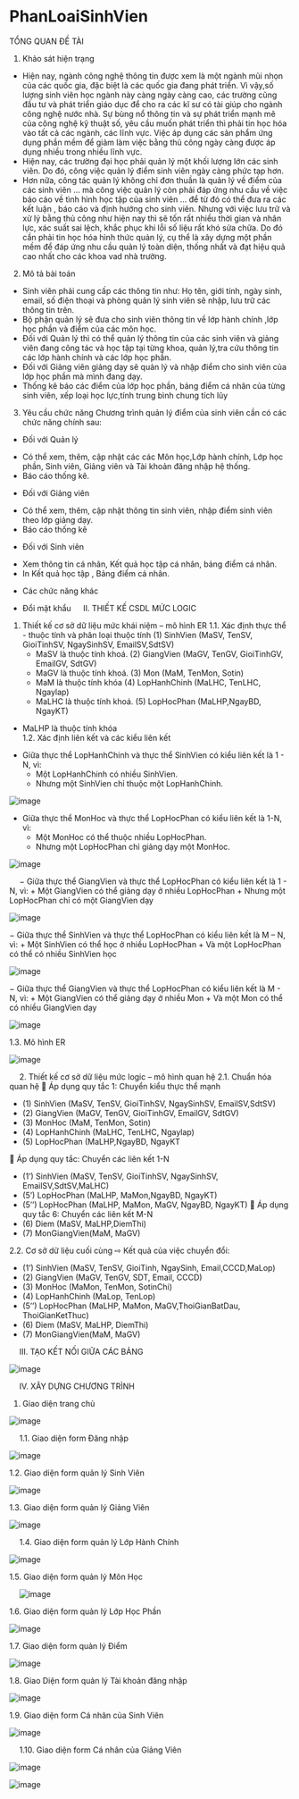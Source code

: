 # PhanLoaiSinhVien
TỔNG QUAN ĐỀ TÀI
1. Khảo sát hiện trạng
- Hiện nay, ngành công nghệ thông tin được xem là một ngành mũi nhọn của các quốc gia, đặc biệt là các quốc gia đang phát triển. Vì vậy,số lượng sinh viên học ngành này càng ngày càng cao, các trường cũng đầu tư và phát triển giáo dục để cho ra các kĩ sư có tài giúp cho ngành công nghệ nước nhà.  Sự bùng nổ thông tin và sự phát triển mạnh mẽ của công nghệ kỹ thuật số, yêu cầu muốn phát triển thì phải tin học hóa vào tất cả các ngành, các lĩnh vực.
Việc áp dụng các sản phẩm ứng dụng phần mềm để giảm làm việc bằng thủ công ngày càng được áp dụng nhiều trong nhiều lĩnh vực.
- Hiện nay, các trường đại học phải quản lý một khối lượng lớn các sinh viên. Do đó, công việc quản lý điểm sinh viên ngày càng phức tạp hơn. 
- Hơn nữa, công tác quản lý không chỉ đơn thuần là quản lý về điểm của các sinh viên … mà công việc quản lý còn phải đáp ứng nhu cầu về việc báo cáo về tình hình học tập của sinh viên … để từ đó có thể đưa ra các kết luận , báo cáo và định hướng cho sinh viên. Nhưng với việc lưu trữ và xử lý bằng thủ công như hiện nay thì sẽ tốn rất nhiều thời gian và nhân lực, xác suất sai lệch, khắc phục khi lỗi số liệu rất khó sửa chữa. Do đó cần phải tin học hóa hình thức quản lý, cụ thể là xây dựng một phần mềm để đáp ứng nhu cầu quản lý toàn diện, thống nhất và đạt hiệu quả cao nhất cho các khoa vad nhà trường.


2. Mô tả bài toán
- Sinh viên phải cung cấp các thông tin như: Họ tên, giới tính, ngày sinh, email, số điện thoại và phòng quản lý sinh viên sẽ nhập, lưu trữ các thông tin trên.
- Bộ phận quản lý sẽ đưa cho sinh viên thông tin về lớp hành chính ,lớp học phần và điểm của các môn học.
- Đối với Quản lý thì có thể quản lý thông tin của các sinh viên và giảng viên đang công tác và học tập tại từng khoa, quản lý,tra cứu thông tin các lớp hành chính và các lớp học phần.
- Đối với Giảng viên giảng dạy sẽ quản lý và nhập điểm cho sinh viên của lớp học phần mà mình đang dạy.
- Thống kê báo các điểm của lớp học phần, bảng điểm cá nhân của từng sinh viên, xếp loại học lực,tính trung bình chung tích lũy

3. Yêu cầu chức năng
Chương trình quản lý điểm của sinh viên cần có các chức năng chính sau:
-	Đối với Quản lý
+ Có thể xem, thêm, cập nhật các các Môn học,Lớp hành chính, Lớp học phần, Sinh viên, Giảng viên và Tài khoản đăng nhập hệ thống.
+ Báo cáo thống kê.
-	Đối với Giảng viên
+ Có thể xem, thêm, cập nhật thông tin sinh viên, nhập điểm sinh viên theo lớp giảng dạy.
+ Báo cáo thống kê
-	Đối với Sinh viên
+ Xem thông tin cá nhân, Kết quả học tập cá nhân, bảng điểm cá nhân.
+ In Kết quả học tập , Bảng điểm cá nhân.
-	Các chức năng khác 
+ Đổi mật khẩu
 
II. THIẾT KẾ CSDL MỨC LOGIC
1.	Thiết kế cơ sở dữ liệu mức khái niệm – mô hình ER
1.1.	Xác định thực thể - thuộc tính và phân loại thuộc tính
(1)	SinhVien (MaSV, TenSV, GioiTinhSV, NgaySinhSV, EmailSV,SdtSV)
	+ MaSV là thuộc tính khoá.
(2)	GiangVien (MaGV, TenGV, GioiTinhGV, EmailGV, SdtGV)
	+ MaGV là thuộc tính khoá.
(3)	Mon (MaM, TenMon, Sotin)
	+ MaM là thuộc tính khóa
(4)	LopHanhChinh (MaLHC, TenLHC, Ngaylap)
	+ MaLHC là thuộc tính khoá.
(5)	LopHocPhan (MaLHP,NgayBD, NgayKT) 
+ MaLHP là thuộc tính khóa	
1.2.	Xác định liên kết và các kiểu liên kết
- Giữa thực thể LopHanhChinh và thực thể SinhVien có kiểu liên kết là 1 - N, vì:
	+ Một LopHanhChinh có nhiều SinhVien.
	+ Nhưng một SinhVien chỉ thuộc một LopHanhChinh.
	
 ![image](https://user-images.githubusercontent.com/114860203/210174030-384a6706-3879-4e3a-a688-fd09f5eccd2a.png)

- Giữa thực thể MonHoc và thực thể LopHocPhan có kiểu liên kết là 1-N, vì:
	+ Một MonHoc có thể thuộc nhiều LopHocPhan.
	+ Nhưng một LopHocPhan chỉ giảng dạy một MonHoc.
	
![image](https://user-images.githubusercontent.com/114860203/210174040-e40d438b-4ce6-4639-8006-778fb5a202be.png)


 
−	Giữa thực thể GiangVien và thực thể LopHocPhan có kiểu liên kết là 1 - N, vì:
	+ Một GiangVien có thể giảng dạy ở nhiều LopHocPhan
	+ Nhưng một LopHocPhan chỉ có một GiangVien dạy
  
  ![image](https://user-images.githubusercontent.com/114860203/210174043-f48a2b08-ce8a-4c66-ba49-5c17d9667de9.png)

 
−	Giữa thực thể SinhVien và thực thể LopHocPhan có kiểu liên kết là M – N, vì:
	+ Một SinhVien có thể học ở nhiều LopHocPhan
	+ Và một LopHocPhan có thể có nhiều SinhVien học
  
  ![image](https://user-images.githubusercontent.com/114860203/210174050-9fde3323-cd35-42f8-abb1-c024adb2c1d3.png)


 
−	Giữa thực thể GiangVien và thực thể LopHocPhan có kiểu liên kết là M - N, vì:
	+ Một GiangVien có thể giảng dạy ở nhiều Mon
	+ Và một Mon có thể có nhiều GiangVien dạy
  
  ![image](https://user-images.githubusercontent.com/114860203/210174059-70484015-1b74-435d-b6bf-ab2f43da6d2b.png)


1.3.	Mô hình ER

![image](https://user-images.githubusercontent.com/114860203/210174067-464be2a6-fa5c-4d0a-aac7-743642252f40.png)

 
2.	Thiết kế cơ sở dữ liệu mức logic – mô hình quan hệ
2.1.	Chuẩn hóa quan hệ
	Áp dụng quy tắc 1: Chuyển kiểu thực thể mạnh
-	(1) SinhVien (MaSV, TenSV, GioiTinhSV, NgaySinhSV, EmailSV,SdtSV) 
-	(2) GiangVien (MaGV, TenGV, GioiTinhGV, EmailGV, SdtGV)
-	(3) MonHoc (MaM, TenMon, Sotin)
-	(4) LopHanhChinh (MaLHC, TenLHC, Ngaylap)
-	(5) LopHocPhan (MaLHP,NgayBD, NgayKT

	Áp dụng quy tắc: Chuyển các liên kết 1-N
-	(1’) SinhVien (MaSV, TenSV, GioiTinhSV, NgaySinhSV, EmailSV,SdtSV,MaLHC)
-	(5’) LopHocPhan (MaLHP, MaMon,NgayBD, NgayKT)
-	(5’’) LopHocPhan (MaLHP, MaMon, MaGV, NgayBD, NgayKT)
	Áp dụng quy tắc 6: Chuyển các liên kết M-N
-	(6) Diem (MaSV, MaLHP,DiemThi)
-	(7) MonGiangVien(MaM, MaGV)

2.2.	Cơ sở dữ liệu cuối cùng
⇨ Kết quả của việc chuyển đổi:
-	(1’) SinhVien (MaSV, TenSV, GioiTinh, NgaySinh, Email,CCCD,MaLop)
-	(2) GiangVien (MaGV, TenGV, SDT, Email, CCCD)
-	(3) MonHoc (MaMon, TenMon, SotinChi)
-	(4) LopHanhChinh (MaLop, TenLop)
-	(5’’) LopHocPhan (MaLHP, MaMon, MaGV,ThoiGianBatDau, ThoiGianKetThuc)
- (6) Diem (MaSV, MaLHP, DiemThi)
-	(7) MonGiangVien(MaM, MaGV)

 
III. TẠO KẾT NỐI GIỮA CÁC BẢNG

![image](https://user-images.githubusercontent.com/114860203/210174080-ff4875d4-4995-4274-8259-baa27c0602d9.png)


 
IV. XÂY DỰNG CHƯƠNG TRÌNH
1.	Giao diện trang chủ

![image](https://user-images.githubusercontent.com/114860203/210174092-b76f506d-2c38-47a3-b30e-beb3213ec94b.png)

 
1.1.	Giao diện form Đăng nhập

![image](https://user-images.githubusercontent.com/114860203/210174096-dc085572-3541-49aa-959d-1ce0b73be55d.png)


 
1.2.	Giao diện form quản lý Sinh Viên

![image](https://user-images.githubusercontent.com/114860203/210174106-07323fb2-544c-4cfa-9d75-0fa77004ce25.png)


1.3.	Giao diện form quản lý Giảng Viên

![image](https://user-images.githubusercontent.com/114860203/210174112-6d3a561a-24eb-4898-bd5f-343b05800ebb.png)

 
1.4.	Giao diện form quản lý Lớp Hành Chính

![image](https://user-images.githubusercontent.com/114860203/210174118-fcd2c81f-b66a-4632-8082-e762005bb1cb.png)


1.5.	Giao diện form quản lý Môn Học
 
 
 ![image](https://user-images.githubusercontent.com/114860203/210174125-e67e6e4b-2975-4047-8413-02bae32f9e37.png)


1.6.	Giao diện form quản lý Lớp Học Phần

![image](https://user-images.githubusercontent.com/114860203/210174127-a517896d-0959-427d-8bf1-b735403384f0.png)


1.7.	Giao diện form quản lý Điểm

![image](https://user-images.githubusercontent.com/114860203/210174129-6cb19370-5291-493f-be00-9d3b58a67351.png)


 
1.8.	Giao Diện form quản lý Tài khoản đăng nhập

![image](https://user-images.githubusercontent.com/114860203/210174135-6c9c46ed-4918-4138-8121-c9e23365d89f.png)


1.9.	Giao diện form Cá nhân của Sinh Viên

![image](https://user-images.githubusercontent.com/114860203/210174145-1aac7cb5-106e-492a-8c91-f1931704422c.png)

 
1.10.	Giao diện form Cá nhân của Giảng Viên

![image](https://user-images.githubusercontent.com/114860203/210174155-c8c096b9-0625-477d-b23a-ec85b840b6b8.png)


![image](https://user-images.githubusercontent.com/114860203/210174161-6ad88a6e-2463-4a31-ae53-6ae1c0d8fa3a.png)




